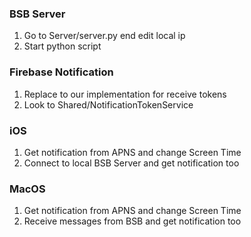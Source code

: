 ### BSB Server
1. Go to Server/server.py end edit local ip
2. Start python script

### Firebase Notification
1. Replace to our implementation for receive tokens
2. Look to Shared/NotificationTokenService

### iOS
1. Get notification from APNS and change Screen Time
2. Connect to local BSB Server and get notification too

### MacOS
1. Get notification from APNS and change Screen Time
2. Receive messages from BSB and get notification too
